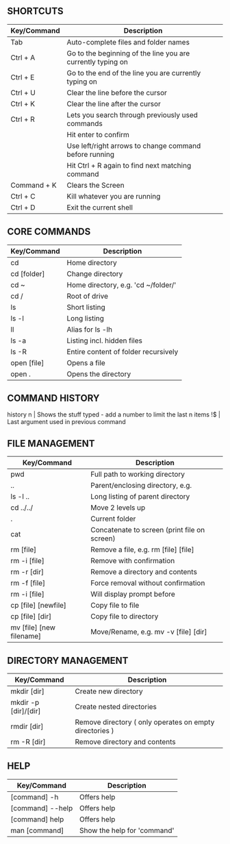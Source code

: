 ## SHORTCUTS

Key/Command | Description
--------------|-------------
Tab | Auto-complete files and folder names
Ctrl + A | Go to the beginning of the line you are currently typing on
Ctrl + E | Go to the end of the line you are currently typing on
Ctrl + U | Clear the line before the cursor
Ctrl + K | Clear the line after the cursor
Ctrl + R | Lets you search through previously used commands
         | Hit enter to confirm
         | Use left/right arrows to change command before running
         | Hit Ctrl + R again to find next matching command
Command + K | Clears the Screen
Ctrl + C | Kill whatever you are running
Ctrl + D | Exit the current shell

## CORE COMMANDS

Key/Command | Description
--------------|-------------
cd | Home directory
cd [folder] | Change directory
cd ~ | Home directory, e.g. 'cd ~/folder/'
cd / | Root of drive
ls | Short listing
ls -l | Long listing
ll | Alias for ls -lh
ls -a | Listing incl. hidden files
ls -R | Entire content of folder recursively
open [file] | Opens a file
open . | Opens the directory

## COMMAND HISTORY

history n | Shows the stuff typed - add a number to limit the last n items
!$ | Last argument used in previous command

## FILE MANAGEMENT

Key/Command | Description
--------------|-------------
pwd | Full path to working directory
.. | Parent/enclosing directory, e.g.
ls -l .. | Long listing of parent directory
cd ../../ | Move 2 levels up
. | Current folder
cat | Concatenate to screen (print file on screen)
rm [file] | Remove a file, e.g. rm [file] [file]
rm -i [file] | Remove with confirmation
rm -r [dir] | Remove a directory and contents
rm -f [file] | Force removal without confirmation
rm -i [file] | Will display prompt before
cp [file] [newfile] | Copy file to file
cp [file] [dir] | Copy file to directory
mv [file] [new filename] | Move/Rename, e.g. mv -v [file] [dir]

## DIRECTORY MANAGEMENT

Key/Command | Description
--------------|-------------
mkdir [dir] | Create new directory
mkdir -p [dir]/[dir] | Create nested directories
rmdir [dir] | Remove directory ( only operates on empty directories )
rm -R [dir] | Remove directory and contents
 
## HELP

Key/Command | Description
--------------|-------------
[command] -h | Offers help
[command] --help | Offers help
[command] help | Offers help
man [command] | Show the help for 'command'
